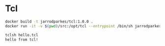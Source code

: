# Tcl

```bash
docker build -t jarrodparkes/tcl:1.0.0 .
docker run -it -v $(pwd)/src:/opt/tcl --entrypoint /bin/sh jarrodparkes/tcl:1.0.0
```

```bash
tclsh hello.tcl
hello from tcl!
```
